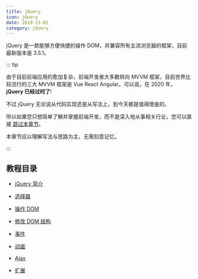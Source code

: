 ```yaml
---
title: jQuery
icon: jQuery
date: 2019-11-02
category: jQuery
---
```


jQuery 是一款能够方便快捷的操作 DOM，并兼容所有主流浏览器的框架，目前最新版本是 3.5.1。

::: tip

由于目前前端应用的愈加复杂，前端开发者大多数转向 MVVM 框架，目前世界比较流行的三大 MVVM 框架是 Vue React Angular。可以说，在 2020 年，**jQuery 已经过时了**!

不过 jQuery 无论说从代码实现还是从写法上，到今天都是值得借鉴的。

所以如果您只想简单了解并掌握前端开发，而不是深入地从事相关行业，您可以直接 [跳过本章节](../../vue/README.md)。

本章节应以理解写法与思路为主，无需刻意记忆。

:::

<!-- more -->

## 教程目录

- [jQuery 简介](intro.md)

- [选择器](selector.md)

- [操作 DOM](operate-dom.md)

- [修改 DOM 结构](modify-dom.md)

- [事件](event.md)

- [动画](animation.md)

- [Ajax](ajax.md)

- [扩展](extend.md)
